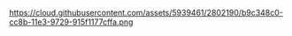 https://cloud.githubusercontent.com/assets/5939461/2802190/b9c348c0-cc8b-11e3-9729-915f1177cffa.png

